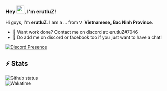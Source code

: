### Hey <img src="https://media.giphy.com/media/hvRJCLFzcasrR4ia7z/giphy.gif" width="25px">, I'm erutluZ!

Hi guys, I'm **erutluZ**. I am a ... from <img alt="Vietnamese Flag" src="https://cdn.countryflags.com/thumbs/vietnam/flag-400.png" width="13" /> **Vietnamese, Bac Ninh Province**.

- 💼 Want work done? Contact me on discord at: erutluZ#7046
- 💬 Do add me on discord or facebook too if you just want to have a chat!

[![Discord Presence](https://lanyard.cnrad.dev/api/921061399378165782)](https://discord.com/users/921061399378165782)

<h2>⚡ Stats</h2>

<!--START_SECTION:waka-->
<!--END_SECTION:waka-->

<p align="left">
  <img src="https://github-readme-stats-five-lyart.vercel.app/api?username=erutluZZ&show_icons=true&layout=compact&theme=react&hide_border=true" alt="Github status" />
  </br><img src="https://github-readme-stats.vercel.app/api/wakatime?username=erutluZZ&theme=react&hide_border=true" alt="Wakatime" />
</p>
